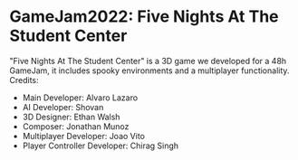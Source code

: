 <h1>GameJam2022: Five Nights At The Student Center</h1>
"Five Nights At The Student Center" is a 3D game we developed for a 48h GameJam, it includes spooky environments and a multiplayer functionality.
<br>
Credits:
<ul>
  <li>Main Developer: Alvaro Lazaro </li>
  <li>AI Developer: Shovan </li>
  <li>3D Designer: Ethan Walsh </li>
  <li>Composer: Jonathan Munoz </li>
  <li>Multiplayer Developer: Joao Vito </li>
  <li>Player Controller Developer: Chirag Singh </li>
</ul>
